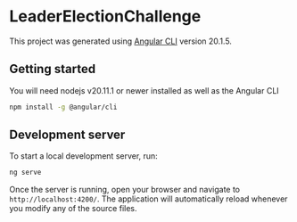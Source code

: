 # LeaderElectionChallenge

This project was generated using [Angular CLI](https://github.com/angular/angular-cli) version 20.1.5.

## Getting started

You will need nodejs v20.11.1 or newer installed as well as the Angular CLI

```bash
npm install -g @angular/cli
```

## Development server

To start a local development server, run:

```bash
ng serve
```

Once the server is running, open your browser and navigate to `http://localhost:4200/`. The application will automatically reload whenever you modify any of the source files.


